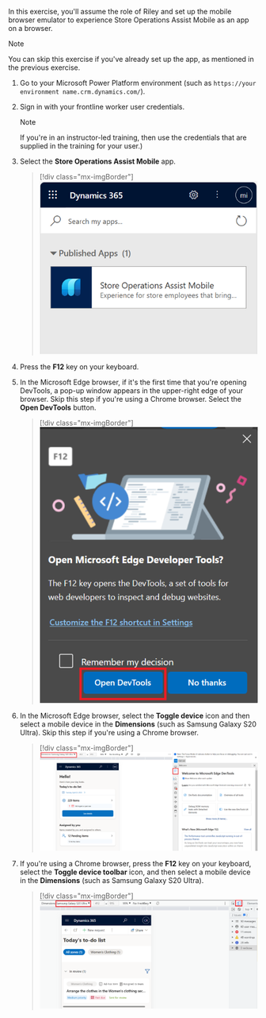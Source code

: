 In this exercise, you'll assume the role of Riley and set up the mobile browser emulator to experience Store Operations Assist Mobile as an app on a browser.

> [!NOTE]
> You can skip this exercise if you've already set up the app, as mentioned in the previous exercise.

1. Go to your Microsoft Power Platform environment (such as `https://your environment name.crm.dynamics.com/`).

1. Sign in with your frontline worker user credentials.

   > [!NOTE]
   > If you're in an instructor-led training, then use the credentials that are supplied in the training for your user.)

1. Select the **Store Operations Assist Mobile** app.

   > [!div class="mx-imgBorder"]
   > [![Screenshot of the Store Operations Assist Mobile tile in the Published Apps list.](../media/apps.png)](../media/apps.png#lightbox)

1. Press the **F12** key on your keyboard.

1. In the Microsoft Edge browser, if it's the first time that you're opening DevTools, a pop-up window appears in the upper-right edge of your browser. Skip this step if you're using a Chrome browser. Select the **Open DevTools** button.

   > [!div class="mx-imgBorder"]
   > [![Screenshot of the Open Microsoft Edge Developer Tools dialog with focus on the Open Dev Tools button.](../media/open-dev-tools.png)](../media/open-dev-tools.png#lightbox)

1. In the Microsoft Edge browser, select the **Toggle device** icon and then select a mobile device in the **Dimensions** (such as Samsung Galaxy S20 Ultra). Skip this step if you're using a Chrome browser.

   > [!div class="mx-imgBorder"]
   > [![Screenshot of Microsoft Edge Dev Tools with focus on the Dimensions.](../media/dimensions.png)](../media/dimensions.png#lightbox)

1. If you're using a Chrome browser, press the **F12** key on your keyboard, select the **Toggle device toolbar** icon, and then select a mobile device in the **Dimensions** (such as Samsung Galaxy S20 Ultra).

   > [!div class="mx-imgBorder"]
   > [![Screenshot of Dev Tools in the Chrome browser.](../media/dimensions-chrome.png)](../media/dimensions-chrome.png#lightbox)
